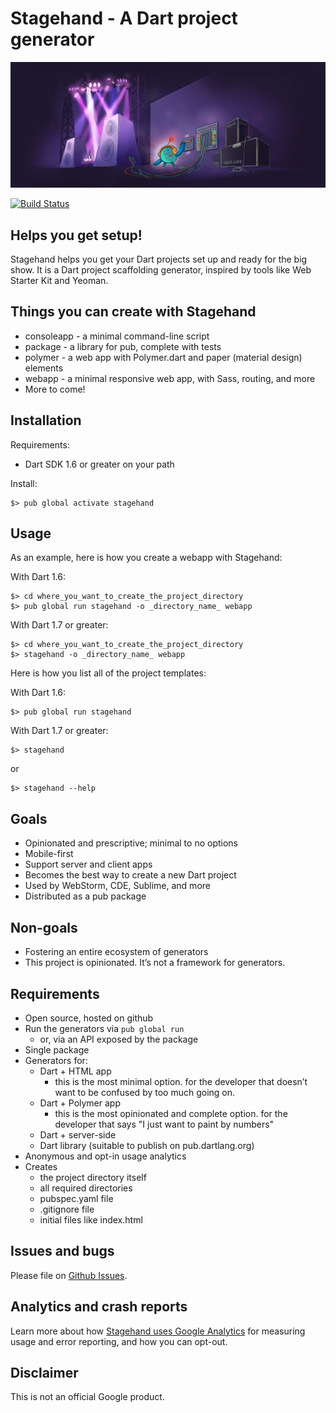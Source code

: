 # Stagehand - A Dart project generator

![Stagehand banner](site/banner_stagehand.jpg?raw=true)

[![Build Status](https://travis-ci.org/google/stagehand.svg?branch=master)](https://travis-ci.org/google/stagehand)

## Helps you get setup!

Stagehand helps you get your Dart projects set up and ready for the big show.
It is a Dart project scaffolding generator, inspired by tools like Web Starter
Kit and Yeoman.

## Things you can create with Stagehand

* consoleapp - a minimal command-line script
* package - a library for pub, complete with tests
* polymer - a web app with Polymer.dart and paper (material design) elements
* webapp - a minimal responsive web app, with Sass, routing, and more
* More to come!

## Installation

Requirements:

* Dart SDK 1.6 or greater on your path

Install:

    $> pub global activate stagehand

## Usage

As an example, here is how you create a webapp with Stagehand:

With Dart 1.6:

    $> cd where_you_want_to_create_the_project_directory
    $> pub global run stagehand -o _directory_name_ webapp
    
With Dart 1.7 or greater:

    $> cd where_you_want_to_create_the_project_directory
    $> stagehand -o _directory_name_ webapp

Here is how you list all of the project templates:

With Dart 1.6:

    $> pub global run stagehand
    
With Dart 1.7 or greater:

    $> stagehand
    
or

    $> stagehand --help

## Goals

* Opinionated and prescriptive; minimal to no options
* Mobile-first
* Support server and client apps
* Becomes the best way to create a new Dart project
* Used by WebStorm, CDE, Sublime, and more
* Distributed as a pub package

## Non-goals

* Fostering an entire ecosystem of generators
* This project is opinionated. It’s not a framework for generators.

## Requirements

* Open source, hosted on github
* Run the generators via `pub global run`
  * or, via an API exposed by the package
* Single package
* Generators for:
  * Dart + HTML app
    * this is the most minimal option. for the developer that doesn’t want to
      be confused by too much going on.
  * Dart + Polymer app
    * this is the most opinionated and complete option. for the developer that
      says "I just want to paint by numbers"
  * Dart + server-side
  * Dart library (suitable to publish on pub.dartlang.org)
* Anonymous and opt-in usage analytics
* Creates
  * the project directory itself
  * all required directories
  * pubspec.yaml file
  * .gitignore file
  * initial files like index.html

## Issues and bugs

Please file on [Github Issues](https://github.com/sethladd/stagehand/issues).

## Analytics and crash reports

Learn more about how [Stagehand uses Google Analytics][analytics] for measuring
usage and error reporting, and how you can opt-out.

## Disclaimer

This is not an official Google product.

[analytics]: https://github.com/google/stagehand/wiki/Anonymous-analytics-and-crash-reports
